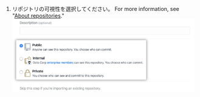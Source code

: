 1. リポジトリの可視性を選択してください。 For more information, see "[About repositories](/repositories/creating-and-managing-repositories/about-repositories#about-repository-visibility)." ![リポジトリの可視性を選択するラジオボタン](/assets/images/help/repository/create-repository-public-private.png)
